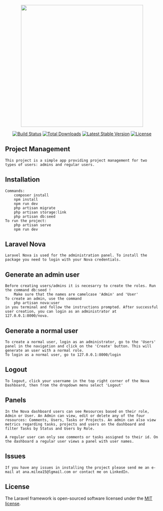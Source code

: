 <p align="center"><a href="https://laravel.com" target="_blank"><img src="https://raw.githubusercontent.com/laravel/art/master/logo-lockup/5%20SVG/2%20CMYK/1%20Full%20Color/laravel-logolockup-cmyk-red.svg" width="400"></a></p>

<p align="center">
<a href="https://travis-ci.org/laravel/framework"><img src="https://travis-ci.org/laravel/framework.svg" alt="Build Status"></a>
<a href="https://packagist.org/packages/laravel/framework"><img src="https://img.shields.io/packagist/dt/laravel/framework" alt="Total Downloads"></a>
<a href="https://packagist.org/packages/laravel/framework"><img src="https://img.shields.io/packagist/v/laravel/framework" alt="Latest Stable Version"></a>
<a href="https://packagist.org/packages/laravel/framework"><img src="https://img.shields.io/packagist/l/laravel/framework" alt="License"></a>
</p>

## Project Management
    This project is a simple app providing project management for two types of users: admins and regular users. 

## Installation

    Commands:
        composer install
        npm install
        npm run dev
        php artisan migrate
        php artisan storage:link
        php artisan db:seed
    To run the project:
        php artisan serve
        npm run dev
## Laravel Nova

    Laravel Nova is used for the administration panel. To install the package you need to login with your Nova credentials.

## Generate an admin user

    Before creating users/admins it is necesarry to create the roles. Run the command db:seed !
        Make sure that the names are camelcase 'Admin' and 'User'
    To create an admin, use the command
        php artisan nova:user 
    in you terminal and follow the instructions prompted. After successful user creation, you can login as an administrator at 127.0.0.1:8000/nova.

## Generate a normal user
    To create a normal user, login as an administrator, go to the 'Users' panel in the navigation and click on the 'Create' button. This will generate an user with a normal role.
    To login as a normal user, go to 127.0.0.1:8000/login

## Logout
    To logout, click your username in the top right corner of the Nova Dashboard, then from the dropdown menu select 'Logout'

## Panels

    In the Nova dashboard users can see Resources based on their role, Admin or User. An Admin can view, edit or delete any of the four resources: Comments, Users, Tasks or Projects. An admin can also view metrics regarding tasks, projects and users on the dashboard and filter Tasks by Status and Users by Role.

    A regular user can only see comments or tasks assigned to their id. On the dashboard a regular user views a panel with user names.

## Issues

    If you have any issues in installing the project please send me an e-mail at ana.milea15@lgmail.com or contact me on LinkedIn.

## License

The Laravel framework is open-sourced software licensed under the [MIT license](https://opensource.org/licenses/MIT).
